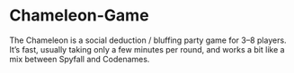 # Chameleon-Game
The Chameleon is a social deduction / bluffing party game for 3–8 players. It’s fast, usually taking only a few minutes per round, and works a bit like a mix between Spyfall and Codenames.
